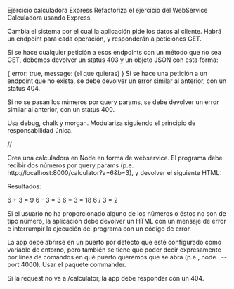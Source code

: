 Ejercicio calculadora Express
Refactoriza el ejercicio del WebService Calculadora usando Express.

Cambia el sistema por el cual la aplicación pide los datos al cliente. Habrá un endpoint para cada operación, y responderán a peticiones GET.

Si se hace cualquier petición a esos endpoints con un método que no sea GET, debemos devolver un status 403 y un objeto JSON con esta forma:

{
error: true,
message: (el que quieras)
}
Si se hace una petición a un endpoint que no exista, se debe devolver un error similar al anterior, con un status 404.

Si no se pasan los números por query params, se debe devolver un error similar al anterior, con un status 400.

Usa debug, chalk y morgan. Modulariza siguiendo el principio de responsabilidad única.

//

Crea una calculadora en Node en forma de webservice. El programa debe recibir dos números por query params (p.e. http://localhost:8000/calculator?a=6&b=3), y devolver el siguiente HTML:

Resultados:

6 + 3 = 9
6 - 3 = 3
6 \* 3 = 18
6 / 3 = 2

Si el usuario no ha proporcionado alguno de los números o éstos no son de tipo número, la aplicación debe devolver un HTML con un mensaje de error e interrumpir la ejecución del programa con un código de error.

La app debe abrirse en un puerto por defecto que esté configurado como variable de entorno, pero también se tiene que poder decir expresamente por línea de comandos en qué puerto queremos que se abra (p.e., node . --port 4000). Usar el paquete commander.

Si la request no va a /calculator, la app debe responder con un 404.
